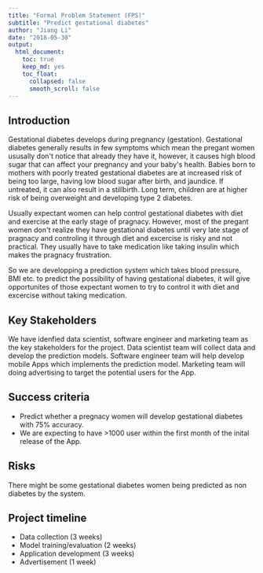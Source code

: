 ```yaml
---
title: "Formal Problem Statement (FPS)"
subtitle: "Predict gestational diabetes"
author: "Jiang Li"
date: "2018-05-30"
output: 
  html_document:
    toc: true
    keep_md: yes
    toc_float:
      collapsed: false
      smooth_scroll: false
---
```




## Introduction

Gestational diabetes develops during pregnancy (gestation). Gestational diabetes generally results in few symptoms which mean the pregant women ususally don't notice that already they have it, however, it causes high blood sugar that can affect your pregnancy and your baby's health. Babies born to mothers with poorly treated gestational diabetes are at increased risk of being too large, having low blood sugar after birth, and jaundice. If untreated, it can also result in a stillbirth. Long term, children are at higher risk of being overweight and developing type 2 diabetes.

Usually expectant women can help control gestational diabetes with diet and exercise at the early stage of pragnacy. However, most of the pregant women don't realize they have gestational diabetes until very late stage of pragnacy and controling it through diet and excercise is risky and not practical. They usually have to take medication like taking insulin which makes the pragnacy frustration. 


So we are developping a prediction system which takes blood pressure, BMI etc. to predict the possibility of having gestational diabetes, it will give opportunites of those expectant women to try to control it with diet and excercise without taking medication.

## Key Stakeholders

We have idenfied data scientist, software engineer and marketing team as the key stakeholders for the project. Data scientist team will collect data and develop the prediction models. Software engineer team will help develop mobile Apps which implements the prediction model. Marketing team will doing advertising to target the potential users for the App. 

## Success criteria

  - Predict whether a pregnacy women will develop gestational diabetes with 75% accuracy. 
  - We are expecting to have >1000 user within the first month of the inital release of the App. 

## Risks

There might be some gestational diabetes women being predicted as non diabetes by the system. 

## Project timeline

- Data collection (3 weeks)
- Model training/evaluation (2 weeks)
- Application development (3 weeks)
- Advertisement (1 week)
